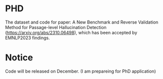 # PHD
The dataset and code for paper: A New Benchmark and Reverse Validation Method for Passage-level Hallucination Detection (https://arxiv.org/abs/2310.06498), which has been accepted by EMNLP2023 findings.

# Notice
Code will be released on December. (I am prepareing for PhD application)
